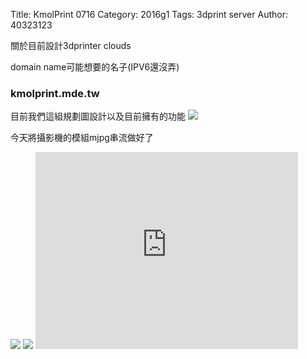 Title: KmolPrint 0716
Category: 2016g1
Tags: 3dprint server
Author: 40323123


關於目前設計3dprinter clouds

<!-- PELICAN_END_SUMMARY -->

domain name可能想要的名子(IPV6還沒弄)
<h3>kmolprint.mde.tw</h3>

目前我們這組規劃圖設計以及目前擁有的功能
<img src="http://i.imgur.com/wjejr6J.jpg?1">

今天將攝影機的模組mjpg串流做好了

<img src="http://i.imgur.com/G9KfFT4.png">

<img src="http://i.imgur.com/P7r3lQb.jpg">

<iframe width="420" height="315" src="https://www.youtube.com/embed/4sK0pn37HAQ" frameborder="0" allowfullscreen></iframe>


